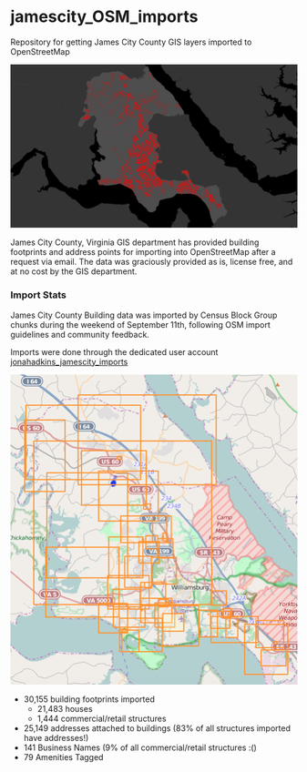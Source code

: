 # jamescity_OSM_imports
Repository for getting James City County GIS layers imported to OpenStreetMap  

![](https://raw.githubusercontent.com/jonahadkins/jamescity-OSM-imports/master/jcc.jpg)

James City County, Virginia GIS department has provided building footprints and address points for importing into OpenStreetMap after a request via email. The data was graciously provided as is, license free, and at no cost by the GIS department.  

### Import Stats  

James City County Building data was imported by Census Block Group chunks during the weekend of September 11th, following OSM import guidelines and community feedback.

Imports were done through the dedicated user account [jonahadkins_jamescity_imports](https://www.openstreetmap.org/user/jonahadkins_jamescity_imports/history#map=11/37.3213/-76.7484&layers=D)  

![](https://raw.githubusercontent.com/jonahadkins/jamescity-OSM-imports/master/jcc_post_import.png)

* 30,155 building footprints imported  
   * 21,483 houses  
   * 1,444 commercial/retail structures  
* 25,149 addresses attached to buildings (83% of all structures imported have addresses!)  
* 141 Business Names (9% of all commercial/retail structures :()  
* 79 Amenities Tagged  
